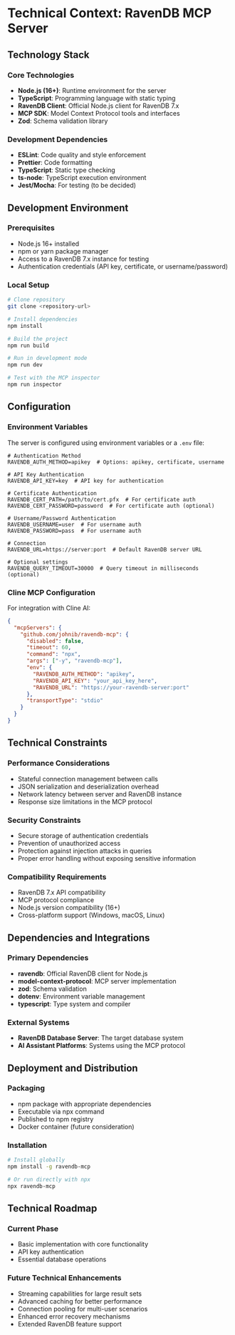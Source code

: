 # Technical Context: RavenDB MCP Server

## Technology Stack

### Core Technologies

- **Node.js (16+)**: Runtime environment for the server
- **TypeScript**: Programming language with static typing
- **RavenDB Client**: Official Node.js client for RavenDB 7.x
- **MCP SDK**: Model Context Protocol tools and interfaces
- **Zod**: Schema validation library

### Development Dependencies

- **ESLint**: Code quality and style enforcement
- **Prettier**: Code formatting
- **TypeScript**: Static type checking
- **ts-node**: TypeScript execution environment
- **Jest/Mocha**: For testing (to be decided)

## Development Environment

### Prerequisites

- Node.js 16+ installed
- npm or yarn package manager
- Access to a RavenDB 7.x instance for testing
- Authentication credentials (API key, certificate, or username/password)

### Local Setup

```bash
# Clone repository
git clone <repository-url>

# Install dependencies
npm install

# Build the project
npm run build

# Run in development mode
npm run dev

# Test with the MCP inspector
npm run inspector
```

## Configuration

### Environment Variables

The server is configured using environment variables or a `.env` file:

```env
# Authentication Method
RAVENDB_AUTH_METHOD=apikey  # Options: apikey, certificate, username

# API Key Authentication
RAVENDB_API_KEY=key  # API key for authentication

# Certificate Authentication
RAVENDB_CERT_PATH=/path/to/cert.pfx  # For certificate auth
RAVENDB_CERT_PASSWORD=password  # For certificate auth (optional)

# Username/Password Authentication
RAVENDB_USERNAME=user  # For username auth
RAVENDB_PASSWORD=pass  # For username auth

# Connection
RAVENDB_URL=https://server:port  # Default RavenDB server URL

# Optional settings
RAVENDB_QUERY_TIMEOUT=30000  # Query timeout in milliseconds (optional)
```

### Cline MCP Configuration

For integration with Cline AI:

```json
{
  "mcpServers": {
    "github.com/johnib/ravendb-mcp": {
      "disabled": false,
      "timeout": 60,
      "command": "npx",
      "args": ["-y", "ravendb-mcp"],
      "env": {
        "RAVENDB_AUTH_METHOD": "apikey",
        "RAVENDB_API_KEY": "your_api_key_here",
        "RAVENDB_URL": "https://your-ravendb-server:port"
      },
      "transportType": "stdio"
    }
  }
}
```

## Technical Constraints

### Performance Considerations

- Stateful connection management between calls
- JSON serialization and deserialization overhead
- Network latency between server and RavenDB instance
- Response size limitations in the MCP protocol

### Security Constraints

- Secure storage of authentication credentials
- Prevention of unauthorized access
- Protection against injection attacks in queries
- Proper error handling without exposing sensitive information

### Compatibility Requirements

- RavenDB 7.x API compatibility
- MCP protocol compliance
- Node.js version compatibility (16+)
- Cross-platform support (Windows, macOS, Linux)

## Dependencies and Integrations

### Primary Dependencies

- **ravendb**: Official RavenDB client for Node.js
- **model-context-protocol**: MCP server implementation
- **zod**: Schema validation
- **dotenv**: Environment variable management
- **typescript**: Type system and compiler

### External Systems

- **RavenDB Database Server**: The target database system
- **AI Assistant Platforms**: Systems using the MCP protocol

## Deployment and Distribution

### Packaging

- npm package with appropriate dependencies
- Executable via npx command
- Published to npm registry
- Docker container (future consideration)

### Installation

```bash
# Install globally
npm install -g ravendb-mcp

# Or run directly with npx
npx ravendb-mcp
```

## Technical Roadmap

### Current Phase

- Basic implementation with core functionality
- API key authentication
- Essential database operations

### Future Technical Enhancements

- Streaming capabilities for large result sets
- Advanced caching for better performance
- Connection pooling for multi-user scenarios
- Enhanced error recovery mechanisms
- Extended RavenDB feature support
